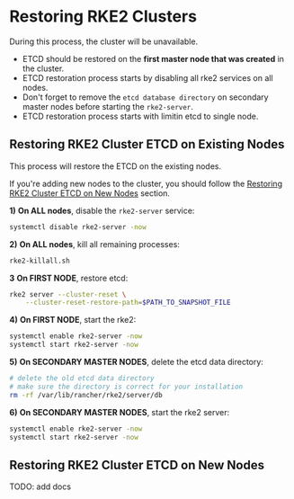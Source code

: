 # Restoring RKE2 Clusters

During this process, the cluster will be unavailable.

- ETCD should be restored on the **first master node that was created** in the cluster.
- ETCD restoration process starts by disabling all rke2 services on all nodes.
- Don't forget to remove the `etcd database directory` on secondary master nodes before starting the `rke2-server`.
- ETCD restoration process starts with limitin etcd to single node. 


## Restoring RKE2 Cluster ETCD on Existing Nodes

This process will restore the ETCD on the existing nodes. 

If you're adding new nodes to the cluster, you should follow the [Restoring RKE2 Cluster ETCD on New Nodes](#restoring-rke2-cluster-etcd-on-new-nodes) section.


**1)** **On ALL nodes**, disable the `rke2-server` service:
```bash
systemctl disable rke2-server -now
``` 

**2)** **On ALL nodes**, kill all remaining processes:
```bash
rke2-killall.sh
``` 
**3** **On FIRST NODE**, restore etcd:
```bash
rke2 server --cluster-reset \
    --cluster-reset-restore-path=$PATH_TO_SNAPSHOT_FILE
``` 
**4)** **On FIRST NODE**, start the rke2:
```bash
systemctl enable rke2-server -now
systemctl start rke2-server -now
``` 

**5)** **On SECONDARY MASTER NODES**, delete the etcd data directory:
```bash
# delete the old etcd data directory
# make sure the directory is correct for your installation
rm -rf /var/lib/rancher/rke2/server/db
``` 
**6)** **On SECONDARY MASTER NODES**, start the rke2 server:
```bash
systemctl enable rke2-server -now
systemctl start rke2-server -now
``` 

## Restoring RKE2 Cluster ETCD on New Nodes

TODO: add docs